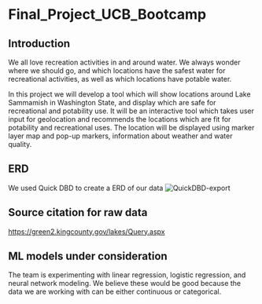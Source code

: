 # Final_Project_UCB_Bootcamp

## Introduction

We all love recreation activities in and around water. We always wonder where we should go, and which locations have the safest water for
recreational activities, as well as which locations have potable water.

In this project we will develop a tool which will show locations around Lake Sammamish in Washington State, and display which are safe for
recreational and potability use. It will be an interactive tool which takes user input for geolocation and recommends the locations which 
are fit for potability and recreational uses. The location will be displayed using marker layer map and pop-up markers, information about 
weather and water quality.

## ERD

We used Quick DBD to create a ERD of our data
![QuickDBD-export](https://user-images.githubusercontent.com/106849689/200139417-deccad9a-fb82-4ff2-92a1-862dc4d4b325.png)

## Source citation for raw data

https://green2.kingcounty.gov/lakes/Query.aspx

## ML models under consideration

The team is experimenting with linear regression, logistic regression, and neural network modeling. We believe these would be good because the data 
we are working with can be either continuous or categorical.
